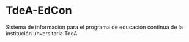 # TdeA-EdCon

Sistema de información para el programa de educación continua de la institución unversitaria TdeA
